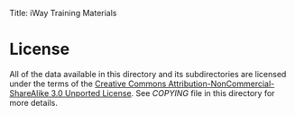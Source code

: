 <!-- This file should be compiled with maruku  -->

Title: iWay Training Materials

# License

All of the data available in this directory and its subdirectories are
licensed under the terms of the
[Creative Commons Attribution-NonCommercial-ShareAlike 3.0 Unported License](http://creativecommons.org/licenses/by-nc-sa/3.0/).
See _COPYING_ file in this directory for more details.
